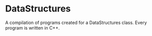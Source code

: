 # DataStructures
A compilation of programs created for a DataStructures class. Every program is written in C++.
